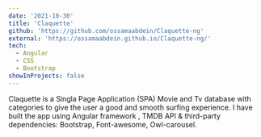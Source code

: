 ```yaml
---
date: '2021-10-30'
title: 'Claquette'
github: 'https://github.com/ossamaabdein/Claquette-ng'
external: 'https://ossamaabdein.github.io/Claquette-ng/'
tech:
  - Angular
  - CSS
  - Bootstrap
showInProjects: false
---
```


Claquette is a Singla Page Application (SPA) Movie and Tv database with categories to give the user a good and smooth surfing experience.
I have built the app using Angular framework , TMDB API & third-party dependencies: Bootstrap, Font-awesome, Owl-carousel.
